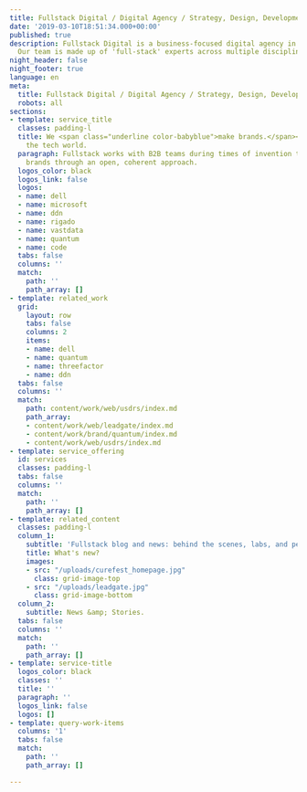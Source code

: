 ```yaml
---
title: Fullstack Digital / Digital Agency / Strategy, Design, Development & Marketing
date: '2019-03-10T18:51:34.000+00:00'
published: true
description: Fullstack Digital is a business-focused digital agency in Los Angeles.
  Our team is made up of 'full-stack' experts across multiple disciplines.
night_header: false
night_footer: true
language: en
meta:
  title: Fullstack Digital / Digital Agency / Strategy, Design, Development & Marketing
  robots: all
sections:
- template: service_title
  classes: padding-l
  title: We <span class="underline color-babyblue">make brands.</span><br>Mostly for
    the tech world.
  paragraph: Fullstack works with B2B teams during times of invention to build innovative
    brands through an open, coherent approach.
  logos_color: black
  logos_link: false
  logos:
  - name: dell
  - name: microsoft
  - name: ddn
  - name: rigado
  - name: vastdata
  - name: quantum
  - name: code
  tabs: false
  columns: ''
  match:
    path: ''
    path_array: []
- template: related_work
  grid:
    layout: row
    tabs: false
    columns: 2
    items:
    - name: dell
    - name: quantum
    - name: threefactor
    - name: ddn
  tabs: false
  columns: ''
  match:
    path: content/work/web/usdrs/index.md
    path_array:
    - content/work/web/leadgate/index.md
    - content/work/brand/quantum/index.md
    - content/work/web/usdrs/index.md
- template: service_offering
  id: services
  classes: padding-l
  tabs: false
  columns: ''
  match:
    path: ''
    path_array: []
- template: related_content
  classes: padding-l
  column_1:
    subtitle: 'Fullstack blog and news: behind the scenes, labs, and perspectives.'
    title: What's new?
    images:
    - src: "/uploads/curefest_homepage.jpg"
      class: grid-image-top
    - src: "/uploads/leadgate.jpg"
      class: grid-image-bottom
  column_2:
    subtitle: News &amp; Stories.
  tabs: false
  columns: ''
  match:
    path: ''
    path_array: []
- template: service-title
  logos_color: black
  classes: ''
  title: ''
  paragraph: ''
  logos_link: false
  logos: []
- template: query-work-items
  columns: '1'
  tabs: false
  match:
    path: ''
    path_array: []

---
```

